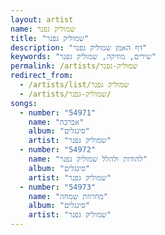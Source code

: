 ```yaml
---
layout: artist
name: שמוליק גפנר
title: "שמוליק גפנר"
description: "דף האמן שמוליק גפנר"
keywords: "שירים, מוזיקה, שמוליק גפנר"
permalink: /artists/שמוליק-גפנר
redirect_from:
  - /artists/list/שמוליק גפנר
  - /artists/שמוליק-גפנר/
songs:
  - number: "54971"
    name: "אברכה"
    album: "סינגלים"
    artist: "שמוליק גפנר"
  - number: "54972"
    name: "להודות ולהלל שמוליק גפנר"
    album: "סינגלים"
    artist: "שמוליק גפנר"
  - number: "54973"
    name: "מחרוזת שמחה"
    album: "סינגלים"
    artist: "שמוליק גפנר"
---
```

